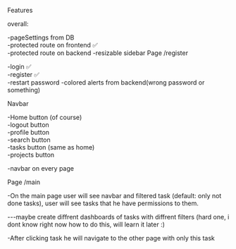 Features

overall:

-pageSettings from DB  
-protected route on frontend ✅  
-protected route on backend
-resizable sidebar
Page /register

-login ✅  
-register ✅  
-restart password
-colored alerts from backend(wrong password or something)

Navbar

-Home button (of course)  
-logout button  
-profile button  
-search button  
-tasks button (same as home)  
-projects button

-navbar on every page

Page /main

-On the main page user will see navbar and filtered task (default: only not done tasks), user will see tasks that he have permissions to them.

---maybe create diffrent dashboards of tasks with diffrent filters (hard one, i dont know right now how to do this, will learn it later :)

-After clicking task he will navigate to the other page with only this task
